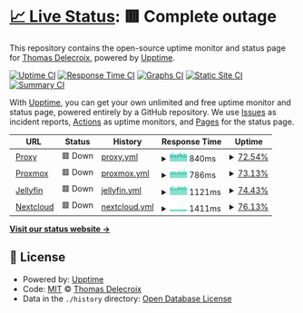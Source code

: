 # [📈 Live Status](https://status.tetragg.com): <!--live status--> **🟥 Complete outage**

This repository contains the open-source uptime monitor and status page for [Thomas Delecroix](https://status.tetragg.com), powered by [Upptime](https://github.com/upptime/upptime).

[![Uptime CI](https://github.com/TetraGG/upptime/workflows/Uptime%20CI/badge.svg)](https://github.com/TetraGG/upptime/actions?query=workflow%3A%22Uptime+CI%22)
[![Response Time CI](https://github.com/TetraGG/upptime/workflows/Response%20Time%20CI/badge.svg)](https://github.com/TetraGG/upptime/actions?query=workflow%3A%22Response+Time+CI%22)
[![Graphs CI](https://github.com/TetraGG/upptime/workflows/Graphs%20CI/badge.svg)](https://github.com/TetraGG/upptime/actions?query=workflow%3A%22Graphs+CI%22)
[![Static Site CI](https://github.com/TetraGG/upptime/workflows/Static%20Site%20CI/badge.svg)](https://github.com/TetraGG/upptime/actions?query=workflow%3A%22Static+Site+CI%22)
[![Summary CI](https://github.com/TetraGG/upptime/workflows/Summary%20CI/badge.svg)](https://github.com/TetraGG/upptime/actions?query=workflow%3A%22Summary+CI%22)

With [Upptime](https://upptime.js.org), you can get your own unlimited and free uptime monitor and status page, powered entirely by a GitHub repository. We use [Issues](https://github.com/TetraGG/upptime/issues) as incident reports, [Actions](https://github.com/TetraGG/upptime/actions) as uptime monitors, and [Pages](https://status.tetragg.com) for the status page.

<!--start: status pages-->
<!-- This summary is generated by Upptime (https://github.com/upptime/upptime) -->
<!-- Do not edit this manually, your changes will be overwritten -->
<!-- prettier-ignore -->
| URL | Status | History | Response Time | Uptime |
| --- | ------ | ------- | ------------- | ------ |
| <img alt="" src="https://github.com/traefik/traefik/blob/master/webui/src/statics/icons/favicon.ico" height="13"> [Proxy](https://proxy.tetragg.com) | 🟥 Down | [proxy.yml](https://github.com/TetraGG/Upptime/commits/HEAD/history/proxy.yml) | <details><summary><img alt="Response time graph" src="./graphs/proxy/response-time-week.png" height="20"> 840ms</summary><br><a href="https://status.tetragg.com/history/proxy"><img alt="Response time 813" src="https://img.shields.io/endpoint?url=https%3A%2F%2Fraw.githubusercontent.com%2FTetraGG%2FUpptime%2FHEAD%2Fapi%2Fproxy%2Fresponse-time.json"></a><br><a href="https://status.tetragg.com/history/proxy"><img alt="24-hour response time 788" src="https://img.shields.io/endpoint?url=https%3A%2F%2Fraw.githubusercontent.com%2FTetraGG%2FUpptime%2FHEAD%2Fapi%2Fproxy%2Fresponse-time-day.json"></a><br><a href="https://status.tetragg.com/history/proxy"><img alt="7-day response time 840" src="https://img.shields.io/endpoint?url=https%3A%2F%2Fraw.githubusercontent.com%2FTetraGG%2FUpptime%2FHEAD%2Fapi%2Fproxy%2Fresponse-time-week.json"></a><br><a href="https://status.tetragg.com/history/proxy"><img alt="30-day response time 814" src="https://img.shields.io/endpoint?url=https%3A%2F%2Fraw.githubusercontent.com%2FTetraGG%2FUpptime%2FHEAD%2Fapi%2Fproxy%2Fresponse-time-month.json"></a><br><a href="https://status.tetragg.com/history/proxy"><img alt="1-year response time 813" src="https://img.shields.io/endpoint?url=https%3A%2F%2Fraw.githubusercontent.com%2FTetraGG%2FUpptime%2FHEAD%2Fapi%2Fproxy%2Fresponse-time-year.json"></a></details> | <details><summary><a href="https://status.tetragg.com/history/proxy">72.54%</a></summary><a href="https://status.tetragg.com/history/proxy"><img alt="All-time uptime 98.57%" src="https://img.shields.io/endpoint?url=https%3A%2F%2Fraw.githubusercontent.com%2FTetraGG%2FUpptime%2FHEAD%2Fapi%2Fproxy%2Fuptime.json"></a><br><a href="https://status.tetragg.com/history/proxy"><img alt="24-hour uptime 77.49%" src="https://img.shields.io/endpoint?url=https%3A%2F%2Fraw.githubusercontent.com%2FTetraGG%2FUpptime%2FHEAD%2Fapi%2Fproxy%2Fuptime-day.json"></a><br><a href="https://status.tetragg.com/history/proxy"><img alt="7-day uptime 72.54%" src="https://img.shields.io/endpoint?url=https%3A%2F%2Fraw.githubusercontent.com%2FTetraGG%2FUpptime%2FHEAD%2Fapi%2Fproxy%2Fuptime-week.json"></a><br><a href="https://status.tetragg.com/history/proxy"><img alt="30-day uptime 93.42%" src="https://img.shields.io/endpoint?url=https%3A%2F%2Fraw.githubusercontent.com%2FTetraGG%2FUpptime%2FHEAD%2Fapi%2Fproxy%2Fuptime-month.json"></a><br><a href="https://status.tetragg.com/history/proxy"><img alt="1-year uptime 98.57%" src="https://img.shields.io/endpoint?url=https%3A%2F%2Fraw.githubusercontent.com%2FTetraGG%2FUpptime%2FHEAD%2Fapi%2Fproxy%2Fuptime-year.json"></a></details>
| <img alt="" src="https://www.proxmox.com/templates/yoo_nano2/favicon.ico" height="13"> [Proxmox](https://pve.tetragg.com) | 🟥 Down | [proxmox.yml](https://github.com/TetraGG/Upptime/commits/HEAD/history/proxmox.yml) | <details><summary><img alt="Response time graph" src="./graphs/proxmox/response-time-week.png" height="20"> 786ms</summary><br><a href="https://status.tetragg.com/history/proxmox"><img alt="Response time 770" src="https://img.shields.io/endpoint?url=https%3A%2F%2Fraw.githubusercontent.com%2FTetraGG%2FUpptime%2FHEAD%2Fapi%2Fproxmox%2Fresponse-time.json"></a><br><a href="https://status.tetragg.com/history/proxmox"><img alt="24-hour response time 774" src="https://img.shields.io/endpoint?url=https%3A%2F%2Fraw.githubusercontent.com%2FTetraGG%2FUpptime%2FHEAD%2Fapi%2Fproxmox%2Fresponse-time-day.json"></a><br><a href="https://status.tetragg.com/history/proxmox"><img alt="7-day response time 786" src="https://img.shields.io/endpoint?url=https%3A%2F%2Fraw.githubusercontent.com%2FTetraGG%2FUpptime%2FHEAD%2Fapi%2Fproxmox%2Fresponse-time-week.json"></a><br><a href="https://status.tetragg.com/history/proxmox"><img alt="30-day response time 770" src="https://img.shields.io/endpoint?url=https%3A%2F%2Fraw.githubusercontent.com%2FTetraGG%2FUpptime%2FHEAD%2Fapi%2Fproxmox%2Fresponse-time-month.json"></a><br><a href="https://status.tetragg.com/history/proxmox"><img alt="1-year response time 770" src="https://img.shields.io/endpoint?url=https%3A%2F%2Fraw.githubusercontent.com%2FTetraGG%2FUpptime%2FHEAD%2Fapi%2Fproxmox%2Fresponse-time-year.json"></a></details> | <details><summary><a href="https://status.tetragg.com/history/proxmox">73.13%</a></summary><a href="https://status.tetragg.com/history/proxmox"><img alt="All-time uptime 99.50%" src="https://img.shields.io/endpoint?url=https%3A%2F%2Fraw.githubusercontent.com%2FTetraGG%2FUpptime%2FHEAD%2Fapi%2Fproxmox%2Fuptime.json"></a><br><a href="https://status.tetragg.com/history/proxmox"><img alt="24-hour uptime 77.88%" src="https://img.shields.io/endpoint?url=https%3A%2F%2Fraw.githubusercontent.com%2FTetraGG%2FUpptime%2FHEAD%2Fapi%2Fproxmox%2Fuptime-day.json"></a><br><a href="https://status.tetragg.com/history/proxmox"><img alt="7-day uptime 73.13%" src="https://img.shields.io/endpoint?url=https%3A%2F%2Fraw.githubusercontent.com%2FTetraGG%2FUpptime%2FHEAD%2Fapi%2Fproxmox%2Fuptime-week.json"></a><br><a href="https://status.tetragg.com/history/proxmox"><img alt="30-day uptime 93.48%" src="https://img.shields.io/endpoint?url=https%3A%2F%2Fraw.githubusercontent.com%2FTetraGG%2FUpptime%2FHEAD%2Fapi%2Fproxmox%2Fuptime-month.json"></a><br><a href="https://status.tetragg.com/history/proxmox"><img alt="1-year uptime 99.46%" src="https://img.shields.io/endpoint?url=https%3A%2F%2Fraw.githubusercontent.com%2FTetraGG%2FUpptime%2FHEAD%2Fapi%2Fproxmox%2Fuptime-year.json"></a></details>
| <img alt="" src="https://jellyfin.org/favicon.ico" height="13"> [Jellyfin](https://jellyfin.tetragg.com) | 🟥 Down | [jellyfin.yml](https://github.com/TetraGG/Upptime/commits/HEAD/history/jellyfin.yml) | <details><summary><img alt="Response time graph" src="./graphs/jellyfin/response-time-week.png" height="20"> 1121ms</summary><br><a href="https://status.tetragg.com/history/jellyfin"><img alt="Response time 1077" src="https://img.shields.io/endpoint?url=https%3A%2F%2Fraw.githubusercontent.com%2FTetraGG%2FUpptime%2FHEAD%2Fapi%2Fjellyfin%2Fresponse-time.json"></a><br><a href="https://status.tetragg.com/history/jellyfin"><img alt="24-hour response time 1101" src="https://img.shields.io/endpoint?url=https%3A%2F%2Fraw.githubusercontent.com%2FTetraGG%2FUpptime%2FHEAD%2Fapi%2Fjellyfin%2Fresponse-time-day.json"></a><br><a href="https://status.tetragg.com/history/jellyfin"><img alt="7-day response time 1121" src="https://img.shields.io/endpoint?url=https%3A%2F%2Fraw.githubusercontent.com%2FTetraGG%2FUpptime%2FHEAD%2Fapi%2Fjellyfin%2Fresponse-time-week.json"></a><br><a href="https://status.tetragg.com/history/jellyfin"><img alt="30-day response time 1026" src="https://img.shields.io/endpoint?url=https%3A%2F%2Fraw.githubusercontent.com%2FTetraGG%2FUpptime%2FHEAD%2Fapi%2Fjellyfin%2Fresponse-time-month.json"></a><br><a href="https://status.tetragg.com/history/jellyfin"><img alt="1-year response time 1095" src="https://img.shields.io/endpoint?url=https%3A%2F%2Fraw.githubusercontent.com%2FTetraGG%2FUpptime%2FHEAD%2Fapi%2Fjellyfin%2Fresponse-time-year.json"></a></details> | <details><summary><a href="https://status.tetragg.com/history/jellyfin">74.43%</a></summary><a href="https://status.tetragg.com/history/jellyfin"><img alt="All-time uptime 99.52%" src="https://img.shields.io/endpoint?url=https%3A%2F%2Fraw.githubusercontent.com%2FTetraGG%2FUpptime%2FHEAD%2Fapi%2Fjellyfin%2Fuptime.json"></a><br><a href="https://status.tetragg.com/history/jellyfin"><img alt="24-hour uptime 78.26%" src="https://img.shields.io/endpoint?url=https%3A%2F%2Fraw.githubusercontent.com%2FTetraGG%2FUpptime%2FHEAD%2Fapi%2Fjellyfin%2Fuptime-day.json"></a><br><a href="https://status.tetragg.com/history/jellyfin"><img alt="7-day uptime 74.43%" src="https://img.shields.io/endpoint?url=https%3A%2F%2Fraw.githubusercontent.com%2FTetraGG%2FUpptime%2FHEAD%2Fapi%2Fjellyfin%2Fuptime-week.json"></a><br><a href="https://status.tetragg.com/history/jellyfin"><img alt="30-day uptime 93.44%" src="https://img.shields.io/endpoint?url=https%3A%2F%2Fraw.githubusercontent.com%2FTetraGG%2FUpptime%2FHEAD%2Fapi%2Fjellyfin%2Fuptime-month.json"></a><br><a href="https://status.tetragg.com/history/jellyfin"><img alt="1-year uptime 99.45%" src="https://img.shields.io/endpoint?url=https%3A%2F%2Fraw.githubusercontent.com%2FTetraGG%2FUpptime%2FHEAD%2Fapi%2Fjellyfin%2Fuptime-year.json"></a></details>
| <img alt="" src="https://nextcloud.com/wp-content/themes/next/assets/img/common/favicon.png" height="13"> [Nextcloud](https://nextcloud.tetragg.com) | 🟥 Down | [nextcloud.yml](https://github.com/TetraGG/Upptime/commits/HEAD/history/nextcloud.yml) | <details><summary><img alt="Response time graph" src="./graphs/nextcloud/response-time-week.png" height="20"> 1411ms</summary><br><a href="https://status.tetragg.com/history/nextcloud"><img alt="Response time 1287" src="https://img.shields.io/endpoint?url=https%3A%2F%2Fraw.githubusercontent.com%2FTetraGG%2FUpptime%2FHEAD%2Fapi%2Fnextcloud%2Fresponse-time.json"></a><br><a href="https://status.tetragg.com/history/nextcloud"><img alt="24-hour response time 1423" src="https://img.shields.io/endpoint?url=https%3A%2F%2Fraw.githubusercontent.com%2FTetraGG%2FUpptime%2FHEAD%2Fapi%2Fnextcloud%2Fresponse-time-day.json"></a><br><a href="https://status.tetragg.com/history/nextcloud"><img alt="7-day response time 1411" src="https://img.shields.io/endpoint?url=https%3A%2F%2Fraw.githubusercontent.com%2FTetraGG%2FUpptime%2FHEAD%2Fapi%2Fnextcloud%2Fresponse-time-week.json"></a><br><a href="https://status.tetragg.com/history/nextcloud"><img alt="30-day response time 1395" src="https://img.shields.io/endpoint?url=https%3A%2F%2Fraw.githubusercontent.com%2FTetraGG%2FUpptime%2FHEAD%2Fapi%2Fnextcloud%2Fresponse-time-month.json"></a><br><a href="https://status.tetragg.com/history/nextcloud"><img alt="1-year response time 1312" src="https://img.shields.io/endpoint?url=https%3A%2F%2Fraw.githubusercontent.com%2FTetraGG%2FUpptime%2FHEAD%2Fapi%2Fnextcloud%2Fresponse-time-year.json"></a></details> | <details><summary><a href="https://status.tetragg.com/history/nextcloud">76.13%</a></summary><a href="https://status.tetragg.com/history/nextcloud"><img alt="All-time uptime 99.50%" src="https://img.shields.io/endpoint?url=https%3A%2F%2Fraw.githubusercontent.com%2FTetraGG%2FUpptime%2FHEAD%2Fapi%2Fnextcloud%2Fuptime.json"></a><br><a href="https://status.tetragg.com/history/nextcloud"><img alt="24-hour uptime 78.63%" src="https://img.shields.io/endpoint?url=https%3A%2F%2Fraw.githubusercontent.com%2FTetraGG%2FUpptime%2FHEAD%2Fapi%2Fnextcloud%2Fuptime-day.json"></a><br><a href="https://status.tetragg.com/history/nextcloud"><img alt="7-day uptime 76.13%" src="https://img.shields.io/endpoint?url=https%3A%2F%2Fraw.githubusercontent.com%2FTetraGG%2FUpptime%2FHEAD%2Fapi%2Fnextcloud%2Fuptime-week.json"></a><br><a href="https://status.tetragg.com/history/nextcloud"><img alt="30-day uptime 93.23%" src="https://img.shields.io/endpoint?url=https%3A%2F%2Fraw.githubusercontent.com%2FTetraGG%2FUpptime%2FHEAD%2Fapi%2Fnextcloud%2Fuptime-month.json"></a><br><a href="https://status.tetragg.com/history/nextcloud"><img alt="1-year uptime 99.44%" src="https://img.shields.io/endpoint?url=https%3A%2F%2Fraw.githubusercontent.com%2FTetraGG%2FUpptime%2FHEAD%2Fapi%2Fnextcloud%2Fuptime-year.json"></a></details>

<!--end: status pages-->

[**Visit our status website →**](https://status.tetragg.com)

## 📄 License

- Powered by: [Upptime](https://github.com/upptime/upptime)
- Code: [MIT](./LICENSE) © [Thomas Delecroix](https://status.tetragg.com)
- Data in the `./history` directory: [Open Database License](https://opendatacommons.org/licenses/odbl/1-0/)
